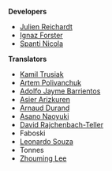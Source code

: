 **Developers**

* [Julien Reichardt](https://github.com/j8r)
* [Ignaz Forster](https://github.com/laenion)
* [Spanti Nicola](https://github.com/RyDroid)

**Translators**

* [Kamil Trusiak](https://github.com/kamil7x)
* [Artem Polivanchuk](https://github.com/stenox)
* [Adolfo Jayme Barrientos](http://pad.lv/~fitojb)
* [Asier Arizkuren](https://github.com/aarizkuren)
* [Arnaud Durand](http://mathix.org/linux/)
* [Asano Naoyuki](http://multi.nadenade.com/leafy/)
* [David Rajchenbach-Teller](https://github.com/Yoric)
* Faboski
* [Leonardo Souza](https://www.facebook.com/people/Leonardo-Souza/100000600954401)
* Tonnes
* [Zhouming Lee](http://www.twitter.com/web3ter)
